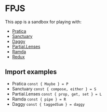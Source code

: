 # FPJS

This app is a sandbox for playing with:
- [Pratica](https://github.com/rametta/pratica)
- [Sanctuary](https://sanctuary.js.org/)
- [Daggy](https://github.com/fantasyland/daggy)
- [Partial.Lenses](https://github.com/calmm-js/partial.lenses)
- [Ramda](https://ramdajs.com/docs/)
- [Redux](https://redux.js.org/api/api-reference)

## Import examples
- Pratica `const { Maybe } = P`
- Sanctuary `const { compose, either } = S`
- Partial.Lenses `const { prop, get, set } = L`
- Ramda `const { pipe } = R`
- Daggy `const { taggedSum } = daggy`